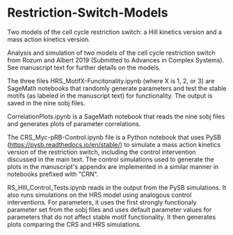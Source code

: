 # Restriction-Switch-Models
Two models of the cell cycle restriction switch: a Hill kinetics version and a mass action kinetics version.

Analysis and simulation of two models of the cell cycle restriction switch from Rozum and Albert 2019 (Submitted to Advances in Complex Systems). See manuscript text for further details on the models.

The three files HRS_MotifX-Funcitonality.ipynb (where X is 1, 2, or 3) are SageMath notebooks that randomly generate parameters and test the stable motifs (as labeled in the manuscript text) for functionality. The output is saved in the nine sobj files. 

CorrelationPlots.ipynb is a SageMath notebook that reads the nine sobj files and generates plots of parameter correlations.

The CRS_Myc-pRB-Control.ipynb file is a Python notebook that uses PySB (https://pysb.readthedocs.io/en/stable/) to simulate a mass action kinetics version of the restriction switch, including the control intervention discussed in the main text. The control simulations used to generate the plots in the manuscript's appendix are implemented in a similar manner in notebooks prefixed with "CRN".

RS_HIll_Control_Tests.ipynb reads in the output from the PySB simulations. It also runs simulations on the HRS model using analogous control interventions. For parameters, it uses the first strongly functionaly parameter set from the sobj files and uses default parameter values for parameters that do not affect stable motif functionality. It then generates plots comparing the CRS and HRS simulations.
